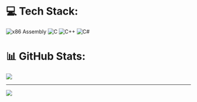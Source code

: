 # 💻 Tech Stack:
![x86 Assembly](https://img.shields.io/badge/x86_ASM-%2320232a.svg?style=for-the-badge&logo=assembly&logoColor=white) ![C](https://img.shields.io/badge/c-%2300599C.svg?style=for-the-badge&logo=c&logoColor=white) ![C++](https://img.shields.io/badge/c++-%2300599C.svg?style=for-the-badge&logo=c%2B%2B&logoColor=white) ![C#](https://img.shields.io/badge/c%23-%23239120.svg?style=for-the-badge&logo=csharp&logoColor=white)

# 📊 GitHub Stats:
![](https://github-readme-stats.vercel.app/api/top-langs/?username=j32-benz&theme=dark&hide_border=false&include_all_commits=false&count_private=false&layout=compact)

---
[![](https://visitcount.itsvg.in/api?id=j32-benz&icon=5&color=12)](https://visitcount.itsvg.in)

<!-- Proudly created with GPRM ( https://gprm.itsvg.in ) -->
